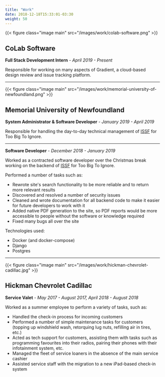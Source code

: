 ```yaml
---
title: "Work"
date: 2018-12-18T15:33:01-03:30
weight: 50
---
```


{{< figure class="image main" src="/images/work/colab-software.png" >}}

## CoLab Software

**Full Stack Development Intern** - _April 2019 - Present_

Responsible for working on many aspects of Gradient, a cloud-based design review and issue tracking platform.

___

{{< figure class="image main" src="/images/work/memorial-university-of-newfoundland.png" >}}

## Memorial University of Newfoundland

**System Administrator & Software Developer** - _January 2019 - April 2019_

Responsible for handling the day-to-day technical management of [ISSF](https://github.com/toobigtoignore/issf) for Too Big To Ignore.

___

**Software Developer** - _December 2018 - January 2019_

Worked as a contracted software developer over the Christmas break working on the backend of [ISSF](https://github.com/toobigtoignore/issf) for Too Big To Ignore.

Performed a number of tasks such as:

- Rewrote site's search functionality to be more reliable and to return more relevant results
- Discovered and resolved a number of security issues
- Cleaned and wrote documentation for all backend code to make it easier for future developers to work with it
- Added native PDF generation to the site, so PDF reports would be more accessible to people without the software or knowledge required
- Fixed many bugs all over the site

Technologies used:

- Docker (and docker-compose)
- Django
- Postgres

___
{{< figure class="image main" src="/images/work/hickman-chevrolet-cadillac.jpg" >}}

## Hickman Chevrolet Cadillac

**Service Valet** - _May 2017 - August 2017, April 2018 - August 2018_

Worked as a summer employee to perform a variety of tasks, such as:

- Handled the check-in process for incoming customers
- Performed a number of simple maintenance tasks for customers (topping up windshield wash, retorquing lug nuts, refilling air in tires, etc.)
- Acted as tech support for customers, assisting them with tasks such as programming favourites into their radios, pairing their phones with their infotainment system, etc.
- Managed the fleet of service loaners in the absence of the main service cashier
- Assisted service staff with the migration to a new iPad-based check-in system
